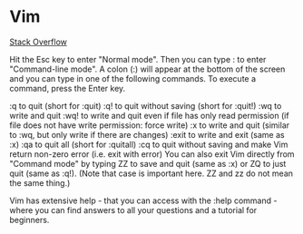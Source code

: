 # Vim

[Stack Overflow](https://stackoverflow.com/a/11828573/5177704)

Hit the Esc key to enter "Normal mode". Then you can type : to enter "Command-line mode". A colon \(:\) will appear at the bottom of the screen and you can type in one of the following commands. To execute a command, press the Enter key.

:q to quit \(short for :quit\) :q! to quit without saving \(short for :quit!\) :wq to write and quit :wq! to write and quit even if file has only read permission \(if file does not have write permission: force write\) :x to write and quit \(similar to :wq, but only write if there are changes\) :exit to write and exit \(same as :x\) :qa to quit all \(short for :quitall\) :cq to quit without saving and make Vim return non-zero error \(i.e. exit with error\) You can also exit Vim directly from "Command mode" by typing ZZ to save and quit \(same as :x\) or ZQ to just quit \(same as :q!\). \(Note that case is important here. ZZ and zz do not mean the same thing.\)

Vim has extensive help - that you can access with the :help command - where you can find answers to all your questions and a tutorial for beginners.

